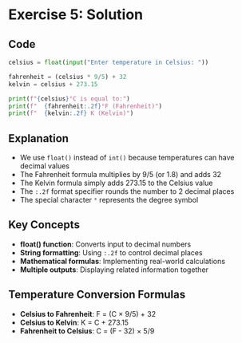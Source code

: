 # Exercise 5: Solution

## Code
```python
celsius = float(input("Enter temperature in Celsius: "))

fahrenheit = (celsius * 9/5) + 32
kelvin = celsius + 273.15

print(f"{celsius}°C is equal to:")
print(f"  {fahrenheit:.2f}°F (Fahrenheit)")
print(f"  {kelvin:.2f} K (Kelvin)")
```

## Explanation
- We use `float()` instead of `int()` because temperatures can have decimal values
- The Fahrenheit formula multiplies by 9/5 (or 1.8) and adds 32
- The Kelvin formula simply adds 273.15 to the Celsius value
- The `:.2f` format specifier rounds the number to 2 decimal places
- The special character `°` represents the degree symbol

## Key Concepts
- **float() function**: Converts input to decimal numbers
- **String formatting**: Using `:.2f` to control decimal places
- **Mathematical formulas**: Implementing real-world calculations
- **Multiple outputs**: Displaying related information together

## Temperature Conversion Formulas
- **Celsius to Fahrenheit**: F = (C × 9/5) + 32
- **Celsius to Kelvin**: K = C + 273.15
- **Fahrenheit to Celsius**: C = (F - 32) × 5/9
